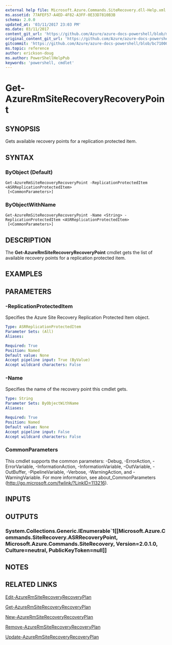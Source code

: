 ```yaml
---
external help file: Microsoft.Azure.Commands.SiteRecovery.dll-Help.xml
ms.assetid: 77AFEF57-A4ED-4F82-A3FF-0E33D7810B3B
schema: 2.0.0
updated_at: '03/11/2017 23:03 PM'
ms.date: 03/11/2017
content_git_url: 'https://github.com/Azure/azure-docs-powershell/blob/master/azureps-cmdlets-docs/ResourceManager/AzureRM.SiteRecovery/v3.5.0/Get-AzureRmSiteRecoveryRecoveryPoint.md'
original_content_git_url: 'https://github.com/Azure/azure-docs-powershell/blob/master/azureps-cmdlets-docs/ResourceManager/AzureRM.SiteRecovery/v3.5.0/Get-AzureRmSiteRecoveryRecoveryPoint.md'
gitcommit: 'https://github.com/Azure/azure-docs-powershell/blob/bc71000aa3c7f754b95442dcc415a7324626a15c'
ms.topic: reference
author: erickson-doug
ms.author: PowerShellHelpPub
keywords: 'powershell, cmdlet'
---
```


# Get-AzureRmSiteRecoveryRecoveryPoint

## SYNOPSIS
Gets available recovery points for a replication protected item.

## SYNTAX

### ByObject (Default)
```
Get-AzureRmSiteRecoveryRecoveryPoint -ReplicationProtectedItem <ASRReplicationProtectedItem>
 [<CommonParameters>]
```

### ByObjectWithName
```
Get-AzureRmSiteRecoveryRecoveryPoint -Name <String> -ReplicationProtectedItem <ASRReplicationProtectedItem>
 [<CommonParameters>]
```

## DESCRIPTION
The **Get-AzureRmSiteRecoveryRecoveryPoint** cmdlet gets the list of available recovery points for a replication protected item.

## EXAMPLES

## PARAMETERS

### -ReplicationProtectedItem
Specifies the Azure Site Recovery Replication Protected Item object.

```yaml
Type: ASRReplicationProtectedItem
Parameter Sets: (All)
Aliases: 

Required: True
Position: Named
Default value: None
Accept pipeline input: True (ByValue)
Accept wildcard characters: False
```

### -Name
Specifies the name of the recovery point this cmdlet gets.

```yaml
Type: String
Parameter Sets: ByObjectWithName
Aliases: 

Required: True
Position: Named
Default value: None
Accept pipeline input: False
Accept wildcard characters: False
```

### CommonParameters
This cmdlet supports the common parameters: -Debug, -ErrorAction, -ErrorVariable, -InformationAction, -InformationVariable, -OutVariable, -OutBuffer, -PipelineVariable, -Verbose, -WarningAction, and -WarningVariable. For more information, see about_CommonParameters (http://go.microsoft.com/fwlink/?LinkID=113216).

## INPUTS

## OUTPUTS

### System.Collections.Generic.IEnumerable`1[[Microsoft.Azure.Commands.SiteRecovery.ASRRecoveryPoint, Microsoft.Azure.Commands.SiteRecovery, Version=2.0.1.0, Culture=neutral, PublicKeyToken=null]]

## NOTES

## RELATED LINKS

[Edit-AzureRmSiteRecoveryRecoveryPlan](./Edit-AzureRmSiteRecoveryRecoveryPlan.md)

[Get-AzureRmSiteRecoveryRecoveryPlan](./Get-AzureRmSiteRecoveryRecoveryPlan.md)

[New-AzureRmSiteRecoveryRecoveryPlan](./New-AzureRmSiteRecoveryRecoveryPlan.md)

[Remove-AzureRmSiteRecoveryRecoveryPlan](./Remove-AzureRmSiteRecoveryRecoveryPlan.md)

[Update-AzureRmSiteRecoveryRecoveryPlan](./Update-AzureRmSiteRecoveryRecoveryPlan.md)
